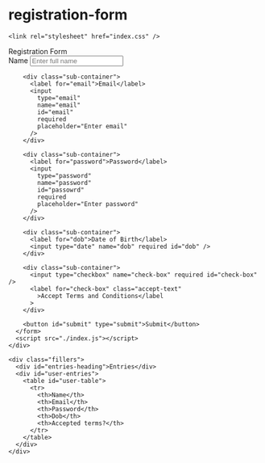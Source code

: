 # registration-form
<html lang="en">
  <head>
    <meta charset="UTF-8" />
    <meta http-equiv="X-UA-Compatible" content="IE=edge" />
    <meta name="viewport" content="width=device-width, initial-scale=1.0" />
    <title>Registration Form</title> 
    
    <link rel="stylesheet" href="index.css" /> 
  </head>
  <body>
    <div class="container">
      <div class="registration">Registration Form</div>
      <form id="user-form">
        <div class="sub-container">
          <label for="name">Name</label>
          <input
            type="text"
            name="name"
            id="name"
            required
            placeholder="Enter full name"
          />
        </div>
        
        <div class="sub-container">
          <label for="email">Email</label>
          <input
            type="email"
            name="email"
            id="email"
            required
            placeholder="Enter email"
          />
        </div>
                     
        <div class="sub-container">
          <label for="password">Password</label>
          <input
            type="password"
            name="password"
            id="passowrd"
            required
            placeholder="Enter password"
          />
        </div>
                   
        <div class="sub-container"> 
          <label for="dob">Date of Birth</label>
          <input type="date" name="dob" required id="dob" />
        </div>
         
        <div class="sub-container">
          <input type="checkbox" name="check-box" required id="check-box" />
          <label for="check-box" class="accept-text"
            >Accept Terms and Conditions</label
          >
        </div>
                                                     
        <button id="submit" type="submit">Submit</button>
      </form>
      <script src="./index.js"></script>
    </div>
                                
    <div class="fillers">
      <div id="entries-heading">Entries</div>
      <div id="user-entries">
        <table id="user-table">
          <tr>
            <th>Name</th>
            <th>Email</th>
            <th>Password</th>
            <th>Dob</th>
            <th>Accepted terms?</th>
          </tr>
        </table>
      </div>
    </div>
  </body>
</html>
                               

